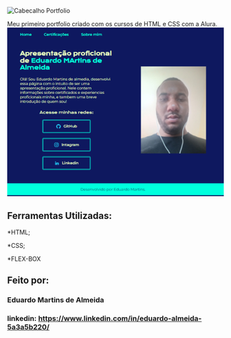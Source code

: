 ![Cabecalho Portfolio](https://user-images.githubusercontent.com/129783126/232950227-4b77a68a-1bc3-4b6d-895e-57b59362a4cc.png)

Meu primeiro portfolio criado com os cursos de HTML e CSS com a Alura.
![image](https://github.com/IIIEDUARDOMA/portfolio/blob/main/pagina_inicial.png)
## Ferramentas Utilizadas:

*HTML;

*CSS;

*FLEX-BOX

## Feito por:

### Eduardo Martins de Almeida

### linkedin: https://www.linkedin.com/in/eduardo-almeida-5a3a5b220/
